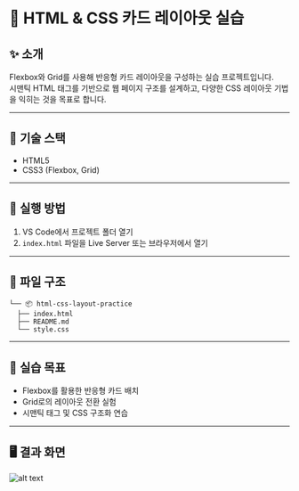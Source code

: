 # 📄 HTML & CSS 카드 레이아웃 실습

## ✨ 소개

Flexbox와 Grid를 사용해 반응형 카드 레이아웃을 구성하는 실습 프로젝트입니다.  
시맨틱 HTML 태그를 기반으로 웹 페이지 구조를 설계하고, 다양한 CSS 레이아웃 기법을 익히는 것을 목표로 합니다.

---

## 📌 기술 스택

- HTML5
- CSS3 (Flexbox, Grid)

---

## 🧪 실행 방법

1. VS Code에서 프로젝트 폴더 열기
2. `index.html` 파일을 Live Server 또는 브라우저에서 열기

---

## 📁 파일 구조

```
└── 📦 html-css-layout-practice
  ├── index.html
  ├── README.md
  └── style.css
```

---

## 🎯 실습 목표

- Flexbox를 활용한 반응형 카드 배치
- Grid로의 레이아웃 전환 실험
- 시맨틱 태그 및 CSS 구조화 연습

---

## 🖥 결과 화면

![alt text]({result_page_img}.png)

